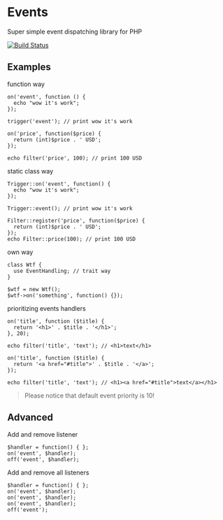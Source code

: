 # Events

Super simple event dispatching library for PHP

[![Build Status](https://travis-ci.org/OzzyCzech/events.png?branch=master)](https://travis-ci.org/OzzyCzech/events)

## Examples

function way

    on('event', function () {
      echo "wow it's work";
    });

    trigger('event'); // print wow it's work

    on('price', function($price) {
      return (int)$price . ' USD';
    });

    echo filter('price', 100); // print 100 USD

static class way

    Trigger::on('event', function() {
      echo "wow it's work";
    });

    Trigger::event(); // print wow it's work

    Filter::register('price', function($price) {
      return (int)$price . ' USD';
    });
    echo Filter::price(100); // print 100 USD

own way

    class Wtf {
      use EventHandling; // trait way
    }

    $wtf = new Wtf();
    $wtf->on('something', function() {});

prioritizing events handlers

    on('title', function ($title) {
      return '<h1>' . $title . '</h1>';
    }, 20);

    echo filter('title', 'text'); // <h1>text</h1>

    on('title', function ($title) {
      return '<a href="#title">' . $title . '</a>';
    });

    echo filter('title', 'text'); // <h1><a href="#title">text</a></h1>

> Please notice that default event priority is 10!

## Advanced

Add and remove listener

    $handler = function() { };
    on('event', $handler);
    off('event', $handler);

Add and remove all listeners

    $handler = function() { };
    on('event', $handler);
    on('event', $handler);
    on('event', $handler);
    off('event');
